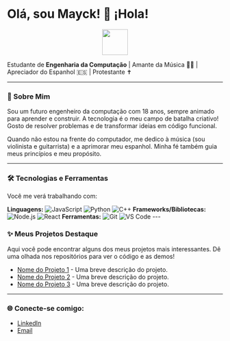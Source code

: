 # Olá, sou Mayck! 👋 ¡Hola!

<p align="center">
  <img src="https://media.giphy.com/media/v1.LdC6qE1B9N4O/giphy.gif" width="60" /> </p>

Estudante de **Engenharia da Computação** | Amante da Música 🎸🎻 | Apreciador do Espanhol 🇪🇸 | Protestante ✝️

---

### 🚀 Sobre Mim

Sou um futuro engenheiro da computação com 18 anos, sempre animado para aprender e construir. A tecnologia é o meu campo de batalha criativo! Gosto de resolver problemas e de transformar ideias em código funcional.

Quando não estou na frente do computador, me dedico à música (sou violinista e guitarrista) e a aprimorar meu espanhol. Minha fé também guia meus princípios e meu propósito.

---

### 🛠️ Tecnologias e Ferramentas

Você me verá trabalhando com:

**Linguagens:**
    ![JavaScript](https://img.shields.io/badge/JavaScript-F7DF1E?style=for-the-badge&logo=javascript&logoColor=black)
    ![Python](https://img.shields.io/badge/Python-3776AB?style=for-the-badge&logo=python&logoColor=white)
    ![C++](https://img.shields.io/badge/C%2B%2B-00599C?style=for-the-badge&logo=c%2B%2B&logoColor=white)
**Frameworks/Bibliotecas:**
    ![Node.js](https://img.shields.io/badge/Node.js-339933?style=for-the-badge&logo=nodedotjs&logoColor=white)
    ![React](https://img.shields.io/badge/React-61DAFB?style=for-the-badge&logo=react&logoColor=black)
**Ferramentas:**
    ![Git](https://img.shields.io/badge/Git-F05032?style=for-the-badge&logo=git&logoColor=white)
    ![VS Code](https://img.shields.io/badge/VS%20Code-007ACC?style=for-the-badge&logo=visualstudiocode&logoColor=white)
    ---

### ✨ Meus Projetos Destaque

Aqui você pode encontrar alguns dos meus projetos mais interessantes. Dê uma olhada nos repositórios para ver o código e as demos!

* [Nome do Projeto 1](link-para-o-repo-1) - Uma breve descrição do projeto.
* [Nome do Projeto 2](link-para-o-repo-2) - Uma breve descrição do projeto.
* [Nome do Projeto 3](link-para-o-repo-3) - Uma breve descrição do projeto.

---

### 🌐 Conecte-se comigo:

* [LinkedIn](https://linkedin.com/in/seu_perfil_linkedin)
* [Email](mailto:seu.email@exemplo.com)
